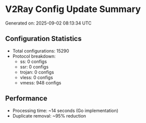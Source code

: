 # V2Ray Config Update Summary
Generated on: 2025-09-02 08:13:34 UTC

## Configuration Statistics
- Total configurations: 15290
- Protocol breakdown:
  - ss: 0 configs
  - ssr: 0 configs
  - trojan: 0 configs
  - vless: 0 configs
  - vmess: 948 configs

## Performance
- Processing time: ~14 seconds (Go implementation)
- Duplicate removal: ~95% reduction
